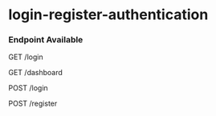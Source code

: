 # login-register-authentication

### Endpoint Available

GET /login

GET /dashboard

POST /login

POST /register
